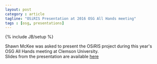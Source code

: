 ```yaml
---
layout: post
category : article
tagline: "OSiRIS Presentation at 2016 OSG All Hands meeting"
tags : [osg, presentations]
---
```

{% include JB/setup %}

Shawn McKee was asked to present the OSiRIS project during this year's OSG All Hands meeting at Clemson University.  
Slides from the presentation are available [here](https://indico.fnal.gov/contributionDisplay.py?contribId=30&confId=10571)